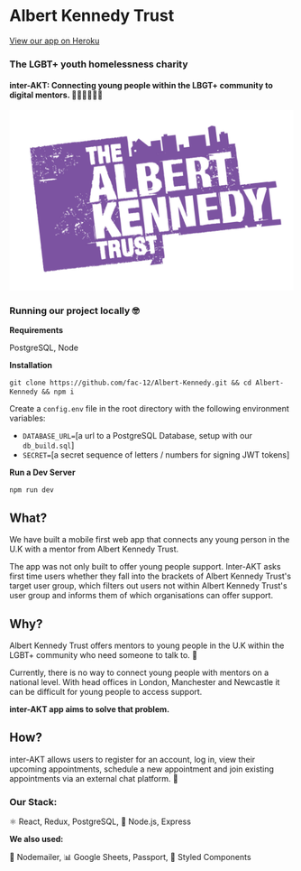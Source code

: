 # Albert Kennedy Trust

[View our app on Heroku](http://inter-akt.herokuapp.com/)

### The LGBT+ youth homelessness charity

#### inter-AKT: Connecting young people within the LBGT+ community to digital mentors. 👩🏻‍💻👨🏼‍💻

![img](client/src/assets/logo.jpg)

### Running our project locally 🤓

**Requirements**

PostgreSQL, Node

**Installation**

```
git clone https://github.com/fac-12/Albert-Kennedy.git && cd Albert-Kennedy && npm i
```

Create a `config.env` file in the root directory with the following environment variables:

* `DATABASE_URL=`[a url to a PostgreSQL Database, setup with our `db_build.sql`]
* `SECRET=`[a secret sequence of letters / numbers for signing JWT tokens]

**Run a Dev Server**

```
npm run dev
```

## What?

We have built a mobile first web app that connects any young person in the U.K with a mentor from Albert Kennedy Trust.

The app was not only built to offer young people support. Inter-AKT asks first time users whether they fall into the brackets of Albert Kennedy Trust's target user group, which filters out users not within Albert Kennedy Trust's user group and informs them of which organisations can offer support.

## Why?

Albert Kennedy Trust offers mentors to young people in the U.K within the LGBT+ community who need someone to talk to. 🌈

Currently, there is no way to connect young people with mentors on a national level. With head offices in London, Manchester and Newcastle it can be difficult for young people to access support.

<b>inter-AKT app aims to solve that problem.</b>

## How?

inter-AKT allows users to register for an account, log in, view their upcoming appointments, schedule a new appointment and join existing appointments via an external chat platform. 💬

### Our Stack:

⚛️ React, Redux, PostgreSQL, 💚 Node.js, Express

<b>We also used:</b>

💌 Nodemailer, 📊 Google Sheets, Passport, 💅 Styled Components
